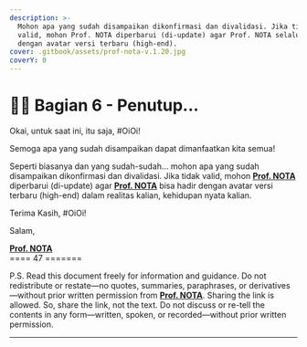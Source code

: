 ```yaml
---
description: >-
  Mohon apa yang sudah disampaikan dikonfirmasi dan divalidasi. Jika tidak
  valid, mohon Prof. NOTA diperbarui (di-update) agar Prof. NOTA selalu hadir
  dengan avatar versi terbaru (high-end).
cover: .gitbook/assets/prof-nota-v.1.20.jpg
coverY: 0
---
```


# 🧑‍🌾 Bagian 6 - Penutup...

Okai, untuk saat ini, itu saja, #OiOi!

Semoga apa yang sudah disampaikan dapat dimanfaatkan kita semua!&#x20;

Seperti biasanya dan yang sudah-sudah… mohon apa yang sudah disampaikan dikonfirmasi dan divalidasi. Jika tidak valid, mohon [**Prof. NOTA**](https://nota.endhonesa.com/) diperbarui (di-update) agar [**Prof. NOTA**](https://nota.endhonesa.com/) bisa hadir dengan avatar versi terbaru (high-end) dalam realitas kalian, kehidupan nyata kalian.

Terima Kasih, #OiOi!

Salam,

[**Prof. NOTA**](https://nota.endhonesa.com/)\
\==== 47 =======

P.S. Read this document freely for information and guidance. Do not redistribute or restate—no quotes, summaries, paraphrases, or derivatives—without prior written permission from [**Prof. NOTA**](https://nota.endhonesa.com/). Sharing the link is allowed. So, share the link, not the text. Do not discuss or re-tell the contents in any form—written, spoken, or recorded—without prior written permission.

***

